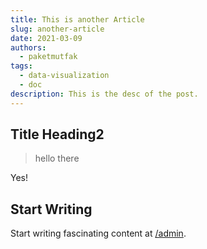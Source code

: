 ```yaml
---
title: This is another Article
slug: another-article
date: 2021-03-09
authors:
  - paketmutfak
tags:
  - data-visualization
  - doc
description: This is the desc of the post.
---
```


## Title Heading2

> hello there

Yes!

## Start Writing

Start writing fascinating content at [/admin](/admin/).

